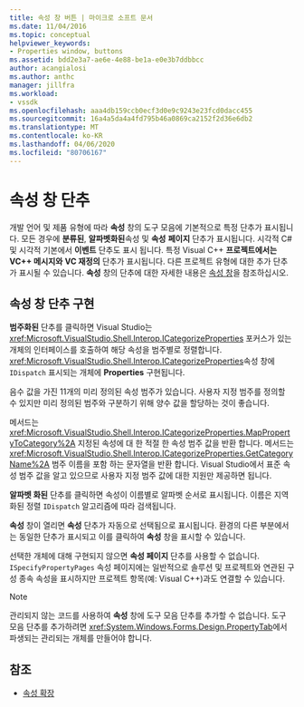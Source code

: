 ```yaml
---
title: 속성 창 버튼 | 마이크로 소프트 문서
ms.date: 11/04/2016
ms.topic: conceptual
helpviewer_keywords:
- Properties window, buttons
ms.assetid: bdd2e3a7-ae6e-4e88-be1a-e0e3b7ddbbcc
author: acangialosi
ms.author: anthc
manager: jillfra
ms.workload:
- vssdk
ms.openlocfilehash: aaa4db159ccb0ecf3d0e9c9243e23fcd0dacc455
ms.sourcegitcommit: 16a4a5da4a4fd795b46a0869ca2152f2d36e6db2
ms.translationtype: MT
ms.contentlocale: ko-KR
ms.lasthandoff: 04/06/2020
ms.locfileid: "80706167"
---
```

# <a name="properties-window-buttons"></a>속성 창 단추
개발 언어 및 제품 유형에 따라 **속성** 창의 도구 모음에 기본적으로 특정 단추가 표시됩니다. 모든 경우에 **분류된**, **알파벳화된**속성 및 **속성** **페이지** 단추가 표시됩니다. 시각적 C# 및 시각적 기본에서 **이벤트** 단추도 표시 됩니다. 특정 Visual C++ **프로젝트에서는 VC++ 메시지와** **VC 재정의** 단추가 표시됩니다. 다른 프로젝트 유형에 대한 추가 단추가 표시될 수 있습니다. **속성** 창의 단추에 대한 자세한 내용은 [속성 창](../../ide/reference/properties-window.md)을 참조하십시오.

## <a name="implementation-of-properties-window-buttons"></a>속성 창 단추 구현
 **범주화된** 단추를 클릭하면 Visual Studio는 <xref:Microsoft.VisualStudio.Shell.Interop.ICategorizeProperties> 포커스가 있는 개체의 인터페이스를 호출하여 해당 속성을 범주별로 정렬합니다. <xref:Microsoft.VisualStudio.Shell.Interop.ICategorizeProperties>속성 창에 `IDispatch` 표시되는 개체에 **Properties** 구현됩니다.

 음수 값을 가진 11개의 미리 정의된 속성 범주가 있습니다. 사용자 지정 범주를 정의할 수 있지만 미리 정의된 범주와 구분하기 위해 양수 값을 할당하는 것이 좋습니다.

 메서드는 <xref:Microsoft.VisualStudio.Shell.Interop.ICategorizeProperties.MapPropertyToCategory%2A> 지정된 속성에 대 한 적절 한 속성 범주 값을 반환 합니다. 메서드는 <xref:Microsoft.VisualStudio.Shell.Interop.ICategorizeProperties.GetCategoryName%2A> 범주 이름을 포함 하는 문자열을 반환 합니다. Visual Studio에서 표준 속성 범주 값을 알고 있으므로 사용자 지정 범주 값에 대한 지원만 제공하면 됩니다.

 **알파벳 화된** 단추를 클릭하면 속성이 이름별로 알파벳 순서로 표시됩니다. 이름은 지역화된 정렬 `IDispatch` 알고리즘에 따라 검색됩니다.

 **속성** 창이 열리면 **속성** 단추가 자동으로 선택됨으로 표시됩니다. 환경의 다른 부분에서는 동일한 단추가 표시되고 이를 클릭하여 **속성** 창을 표시할 수 있습니다.

 선택한 개체에 대해 구현되지 않으면 **속성 페이지** 단추를 사용할 수 없습니다. `ISpecifyPropertyPages` 속성 페이지에는 일반적으로 솔루션 및 프로젝트와 연관된 구성 종속 속성을 표시하지만 프로젝트 항목(예: Visual C++)과도 연결할 수 있습니다.

> [!NOTE]
> 관리되지 않는 코드를 사용하여 **속성** 창에 도구 모음 단추를 추가할 수 없습니다. 도구 모음 단추를 추가하려면 <xref:System.Windows.Forms.Design.PropertyTab>에서 파생되는 관리되는 개체를 만들어야 합니다.

## <a name="see-also"></a>참조
- [속성 확장](../../extensibility/internals/extending-properties.md)
